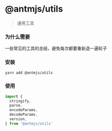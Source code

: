 # @antmjs/utils

> 通用工具

### 为什么需要

一些常见的工具的总结，避免每次都要重新造一遍轮子

### 安装

```bash
yarn add @antmjs/utils
```

### 使用

```js
import {
  stringify,
  parse,
  encodeParams,
  decodeParams,
  version,
} from '@antmjs/utils'
```

